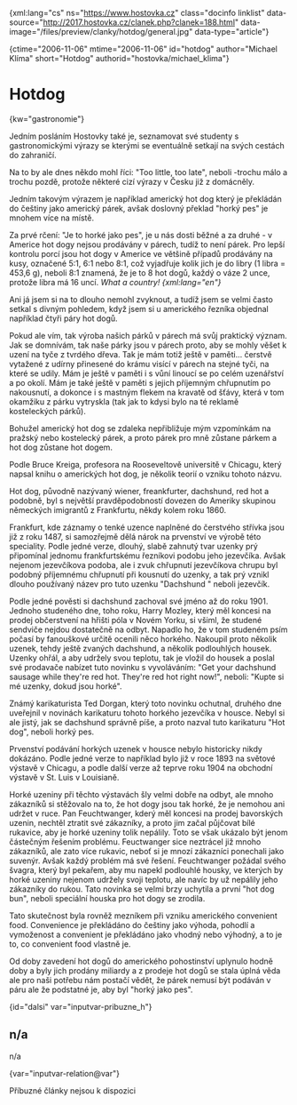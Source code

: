 
{xml:lang="cs" ns="https://www.hostovka.cz" class="docinfo linklist" data-source="http://2017.hostovka.cz/clanek.php?clanek=188.html" data-image="/files/preview/clanky/hotdog/general.jpg" data-type="article"}

{ctime="2006-11-06" mtime="2006-11-06" id="hotdog" author="Michael Klíma" short="Hotdog" authorid="hostovka/michael_klima"}

# Hotdog

<!-- generated attribute kw by user_udpatekw.sh on 2020-05-07, do not edit -->

{kw="gastronomie"}

Jedním posláním Hostovky také je, seznamovat své studenty s gastronomickými výrazy se kterými se eventuálně setkají na svých cestách do zahraničí.

Na to by ale dnes někdo mohl říci: "Too little, too late", neboli -trochu málo a trochu pozdě, protože některé cizí výrazy v Česku již z domácněly.

Jedním takovým výrazem je například americký hot dog který je překládán do češtiny jako americký párek, avšak doslovný překlad "horký pes" je mnohem více na místě.

Za prvé rčení: "Je to horké jako pes", je u nás dosti běžné a za druhé - v Americe hot dogy nejsou prodávány v párech, tudíž to není párek. Pro lepší kontrolu porcí jsou hot dogy v Americe ve většině případů prodávány na kusy, označené 5:1, 6:1 nebo 8:1, což vyjadřuje kolik jich je do libry (1 libra = 453,6 g), neboli 8:1 znamená, že je to 8 hot dogů, každý o váze 2 unce, protože libra má 16 uncí. _What a country! {xml:lang="en"}_

Ani já jsem si na to dlouho nemohl zvyknout, a tudíž jsem se velmi často setkal s divným pohledem, když jsem si u amerického řezníka objednal například čtyři páry hot dogů.

Pokud ale vím, tak výroba našich párků v párech má svůj praktický význam. Jak se domnívám, tak naše párky jsou v párech proto, aby se mohly věšet k uzení na tyče z tvrdého dřeva. Tak je mám totiž ještě v paměti... čerstvě vytažené z udírny přinesené do krámu visící v párech na stejné tyči, na které se udily. Mám je ještě v paměti i s vůní linoucí se po celém uzenářství a po okolí. Mám je také ještě v paměti s jejich příjemným chřupnutím po nakousnutí, a dokonce i s mastným flekem na kravatě od šťávy, která v tom okamžiku z párku vytryskla (tak jak to kdysi bylo na té reklamě kosteleckých párků).

Bohužel americký hot dog se zdaleka nepřibližuje mým vzpomínkám na pražský nebo kostelecký párek, a proto párek pro mně zůstane párkem a hot dog zůstane hot dogem.

Podle Bruce Kreiga, profesora na Rooseveltově universitě v Chicagu, který napsal knihu o amerických hot dog, je několik teorií o vzniku tohoto názvu.

Hot dog, původně nazývaný wiener, freankfurter, dachshund, red hot a podobně, byl s největší pravděpodobností dovezen do Ameriky skupinou německých imigrantů z Frankfurtu, někdy kolem roku 1860.

Frankfurt, kde záznamy o tenké uzence naplněné do čerstvého střívka jsou již z roku 1487, si samozřejmě dělá nárok na prvenství ve výrobě této speciality. Podle jedné verze, dlouhý, slabě zahnutý tvar uzenky prý připomínal jednomu frankfurtskému řezníkovi podobu jeho jezevčíka. Avšak nejenom jezevčíkova podoba, ale i zvuk chřupnutí jezevčíkova chrupu byl podobný příjemnému chřupnutí při kousnutí do uzenky, a tak prý vznikl dlouho používaný název pro tuto uzenku "Dachshund " neboli jezevčík.

Podle jedné pověsti si dachshund zachoval své jméno až do roku 1901. Jednoho studeného dne, toho roku, Harry Mozley, který měl koncesi na prodej občerstvení na hřišti póla v Novém Yorku, si všiml, že studené sendviče nejdou dostatečně na odbyt. Napadlo ho, že v tom studeném psím počasí by fanouškové určitě ocenili něco horkého. Nakoupil proto několik uzenek, tehdy ještě zvaných dachshund, a několik podlouhlých housek. Uzenky ohřál, a aby udržely svou teplotu, tak je vložil do housek a poslal své prodavače nabízet tuto novinku s vyvoláváním: "Get your dachshund sausage while they're red hot. They're red hot right now!", neboli: "Kupte si mé uzenky, dokud jsou horké".

Známý karikaturista Ted Dorgan, který toto novinku ochutnal, druhého dne uveřejnil v novinách karikaturu tohoto horkého jezevčíka v housce. Nebyl si ale jistý, jak se dachshund správně píše, a proto nazval tuto karikaturu "Hot dog", neboli horký pes.

Prvenství podávání horkých uzenek v housce nebylo historicky nikdy dokázáno. Podle jedné verze to například bylo již v roce 1893 na světové výstavě v Chicagu, a podle další verze až teprve roku 1904 na obchodní výstavě v St. Luis v Louisianě.

Horké uzeniny při těchto výstavách šly velmi dobře na odbyt, ale mnoho zákazníků si stěžovalo na to, že hot dogy jsou tak horké, že je nemohou ani udržet v ruce. Pan Feuchtwanger, kderý měl koncesi na prodej bavorských uzenin, nechtěl ztratit své zákazníky, a proto jim začal půjčovat bílé rukavice, aby je horké uzeniny tolik nepálily. Toto se však ukázalo být jenom částečným řešením problému. Feuctwanger sice neztrácel již mnoho zákazníků, ale zato více rukavic, neboť si je mnozí zákazníci ponechali jako suvenýr. Avšak každý problém má své řešení. Feuchtwanger požádal svého švagra, který byl pekařem, aby mu napekl podlouhlé housky, ve kterých by horké uzeniny nejenom udržely svoji teplotu, ale navíc by už nepálily jeho zákazníky do rukou. Tato novinka se velmi brzy uchytila a první "hot dog bun", neboli speciální houska pro hot dogy se zrodila.

Tato skutečnost byla rovněž mezníkem při vzniku amerického convenient food. Convenience je překládáno do češtiny jako výhoda, pohodlí a vymoženost a convenient je překládáno jako vhodný nebo výhodný, a to je to, co convenient food vlastně je.

Od doby zavedení hot dogů do amerického pohostinství uplynulo hodně doby a byly jich prodány miliardy a z prodeje hot dogů se stala úplná věda ale pro naši potřebu nám postačí vědět, že párek nemusí být podáván v páru ale že podstatné je, aby byl "horký jako pes".

{id="dalsi" var="inputvar-pribuzne_h"}

## n/a

n/a

{var="inputvar-relation@var"}

Příbuzné články nejsou k dispozici

